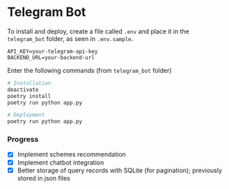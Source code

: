 # Telegram Bot

To install and deploy, create a file called `.env` and place it in the `telegram_bot` folder, as seen in `.env.sample`.

```env
API_KEY=your-telegram-api-key
BACKEND_URL=your-backend-url
```

Enter the following commands (from `telegram_bot` folder)

```bash
# Installation
deactivate
poetry install
poetry run python app.py

# Deployment
poetry run python app.py
```

### Progress

- [x] Implement schemes recommendation
- [x] Implement chatbot integration
- [x] Better storage of query records with SQLite (for pagination); previously stored in json files